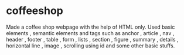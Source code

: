# coffeeshop
Made a coffee shop webpage with the help of HTML only. Used basic elements , semantic elements and tags such as anchor , article , nav , header , footer , table , form , lists , section , figure , summary , details , horizontal line , image , scrolling using id and some other basic stuffs.
